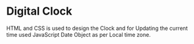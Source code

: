 # Digital Clock

HTML and CSS is used to design the Clock and for Updating the current time used JavaScript Date Object as per Local time zone.
